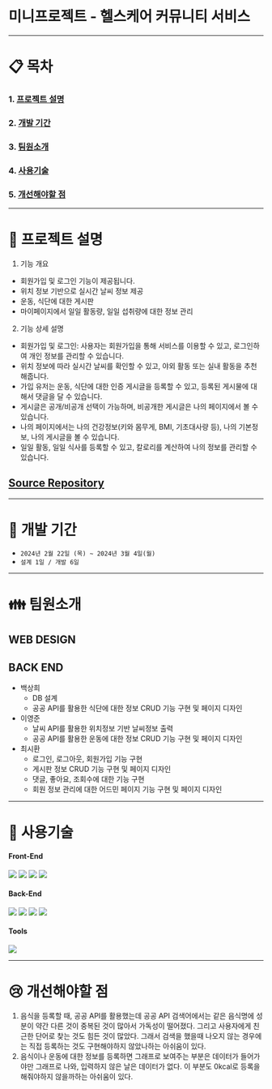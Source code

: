 # 미니프로젝트 - 헬스케어 커뮤니티 서비스


<hr>

# :clipboard: 목차
### 1. [프로젝트 설명](#movie_camera-프로젝트-설명)
### 2. [개발 기간](#calendar-개발-기간)
### 3. [팀원소개](#family-팀원소개)
### 4. [사용기술](#wrench-사용기술)
### 5. [개선해야할 점](#cry-개선해야할-점)

<hr>

 # :movie_camera: 프로젝트 설명

 1. 기능 개요
  - 회원가입 및 로그인 기능이 제공됩니다.
  - 위치 정보 기반으로 실시간 날씨 정보 제공
  - 운동, 식단에 대한 게시판
  - 마이페이지에서 일일 활동량, 일일 섭취량에 대한 정보 관리
 2. 기능 상세 설명
  - 회원가입 및 로그인: 사용자는 회원가입을 통해 서비스를 이용할 수 있고, 로그인하여 개인 정보를 관리할 수 있습니다.
  - 위치 정보에 따라 실시간 날씨를 확인할 수 있고, 야외 활동 또는 실내 활동을 추천해줍니다.
  - 가입 유저는 운동, 식단에 대한 인증 게시글을 등록할 수 있고, 등록된 게시물에 대해서 댓글을 달 수 있습니다.
  - 게시글은 공개/비공개 선택이 가능하며, 비공개한 게시글은 나의 페이지에서 볼 수 있습니다.
  - 나의 페이지에서는 나의 건강정보(키와 몸무게, BMI, 기초대사량 등), 나의 기본정보, 나의 게시글을 볼 수 있습니다.
  - 일일 활동, 일일 식사를 등록할 수 있고, 칼로리를 계산하여 나의 정보를 관리할 수 있습니다.

  ## <a href="https://github.com/Sang2Paik/miniproject2_healthcommunity/tree/main">Source Repository</a>

<hr>

# :calendar: 개발 기간
- ` 2024년 2월 22일 (목) ~ 2024년 3월 4일(월) `
- ` 설계 1일 / 개발 6일 `

<hr>

# :family: 팀원소개
  
  ## WEB DESIGN  
  ## BACK END 
  * 백상희
    * DB 설계 
    * 공공 API를 활용한 식단에 대한 정보 CRUD 기능 구현 및 페이지 디자인
  * 이영준
    * 날씨 API를 활용한 위치정보 기반 날씨정보 출력
    * 공공 API를 활용한 운동에 대한 정보 CRUD 기능 구현 및 페이지 디자인
  * 최시환
    * 로그인, 로그아웃, 회원가입 기능 구현
    * 게시판 정보 CRUD 기능 구현 및 페이지 디자인
    * 댓글, 좋아요, 조회수에 대한 기능 구현
    * 회원 정보 관리에 대한 어드민 페이지 기능 구현 및 페이지 디자인

<hr>

# :wrench: 사용기술

  #### Front-End 
  <div style="display:inline-block">
    <img src="https://img.shields.io/badge/HTML5-E34F26?style=flat&logo=HTML5&logoColor=white" />
    <img src="https://img.shields.io/badge/CSS3-1572B6?style=flat&logo=CSS3&logoColor=white" />
    <img src="https://img.shields.io/badge/JavaScript-F7DF1E?style=flat&logo=JavaScript&logoColor=white" />
    <img src="https://img.shields.io/badge/Bootstrap-7952B3?style=flat&logo=bootstrap&logoColor=white" /> 
  </div>
  
  #### Back-End
  <div style="display:inline-block">
    <img src="https://img.shields.io/badge/Java-007396?style=flat&logo=Java&logoColor=white" /> 
    <img src="https://img.shields.io/badge/Apache Tomcat-F8DC75?style=flat&logo=apachetomcat&logoColor=white" /> 
    <img src="https://img.shields.io/badge/MySQL-4479A1?style=flat&logo=mysql&logoColor=white" />  
    <img src="https://img.shields.io/badge/MyBatis-red"/>
  </div>
  
  #### Tools
  <div style="display:inline-block">
    <img src="https://img.shields.io/badge/Elipse-2C2255?style=flat&logo=eclipseide&logoColor=white" /> 
  </div>

<hr>

# :cry: 개선해야할 점

1. 음식을 등록할 때, 공공 API를 활용했는데 공공 API 검색어에서는 같은 음식명에 성분이 약간 다른 것이 중복된 것이 많아서 가독성이 떨어졌다.
   그리고 사용자에게 친근한 단어로 찾는 것도 힘든 것이 많았다. 그래서 검색을 했을때 나오지 않는 경우에는 직접 등록하는 것도 구현해야하지 않았나하는 아쉬움이 있다.
2. 음식이나 운동에 대한 정보를 등록하면 그래프로 보여주는 부분은 데이터가 들어가야만 그래프로 나와, 입력하지 않은 날은 데이터가 없다.
   이 부분도 0kcal로 등록을 해줘야하지 않을까하는 아쉬움이 있다. 
